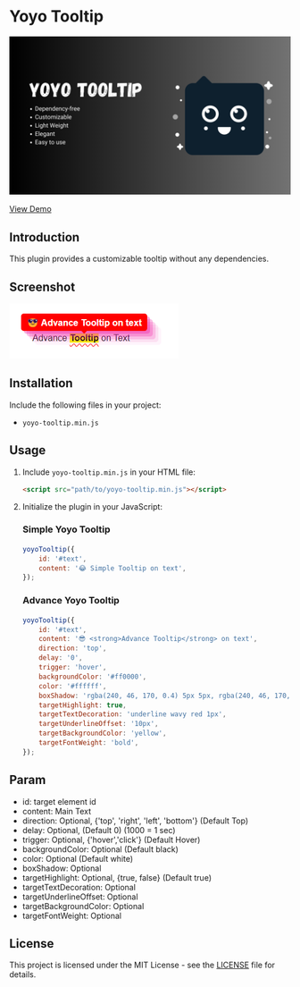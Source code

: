 # Yoyo Tooltip

![Yoyo Tooltip](images/yoyo_tooltip_banner.png)

[View Demo](https://smallvi.github.io/yoyo-tooltip/)

## Introduction

This plugin provides a customizable tooltip without any dependencies.

## Screenshot

![Yoyo Tooltip](images/sample_yoyo_tooltip.png)

## Installation

Include the following files in your project:

- `yoyo-tooltip.min.js`

## Usage

1. Include `yoyo-tooltip.min.js` in your HTML file:

   ```html
   <script src="path/to/yoyo-tooltip.min.js"></script>
   ```

2. Initialize the plugin in your JavaScript:
    
    ### Simple Yoyo Tooltip

    ```javascript
    yoyoTooltip({
        id: '#text',
        content: '😂 Simple Tooltip on text',
    });
    ```
    
    ### Advance Yoyo Tooltip

    ```javascript
    yoyoTooltip({
        id: '#text',
        content: '😎 <strong>Advance Tooltip</strong> on text',
        direction: 'top',
        delay: '0',
        trigger: 'hover',
        backgroundColor: '#ff0000',
        color: '#ffffff',
        boxShadow: 'rgba(240, 46, 170, 0.4) 5px 5px, rgba(240, 46, 170, 0.3) 10px 10px, rgba(240, 46, 170, 0.2) 15px 15px, rgba(240, 46, 170, 0.1) 20px 20px, rgba(240, 46, 170, 0.05) 25px 25px',
        targetHighlight: true,
        targetTextDecoration: 'underline wavy red 1px',
        targetUnderlineOffset: '10px',
        targetBackgroundColor: 'yellow',
        targetFontWeight: 'bold',
    });
    ```

## Param
- id: target element id
- content: Main Text
- direction: Optional, {'top', 'right', 'left', 'bottom'} (Default Top)
- delay: Optional, (Default 0) (1000 = 1 sec)
- trigger: Optional, {'hover','click'} (Default Hover)
- backgroundColor: Optional (Default black)
- color: Optional (Default white)
- boxShadow: Optional
- targetHighlight: Optional, {true, false} (Default true)
- targetTextDecoration: Optional
- targetUnderlineOffset: Optional
- targetBackgroundColor: Optional
- targetFontWeight: Optional

## License

This project is licensed under the MIT License - see the [LICENSE](LICENSE) file for details.